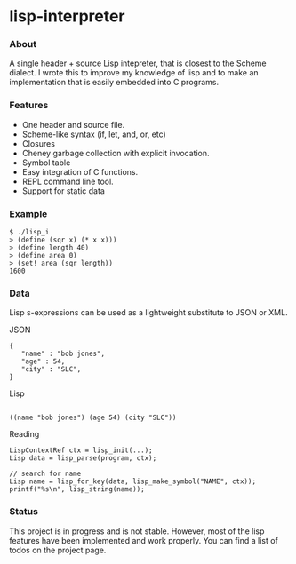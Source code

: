 lisp-interpreter
===============

### About ###

A single header + source Lisp intepreter, that is closest to the Scheme dialect. I wrote this to improve my knowledge of lisp and to make an implementation that is easily embedded into C programs.

### Features ###

- One header and source file.
- Scheme-like syntax (if, let, and, or, etc)
- Closures
- Cheney garbage collection with explicit invocation.
- Symbol table
- Easy integration of C functions.
- REPL command line tool.
- Support for static data

### Example ###

```
$ ./lisp_i
> (define (sqr x) (* x x)))
> (define length 40)
> (define area 0)
> (set! area (sqr length))
1600
```


### Data ###

Lisp s-expressions can be used as a lightweight substitute to JSON or XML. 

JSON
```
{
   "name" : "bob jones",
   "age" : 54,
   "city" : "SLC",
}

```

Lisp
```

((name "bob jones") (age 54) (city "SLC"))

```

Reading
```
LispContextRef ctx = lisp_init(...);
Lisp data = lisp_parse(program, ctx);

// search for name
Lisp name = lisp_for_key(data, lisp_make_symbol("NAME", ctx));
printf("%s\n", lisp_string(name));

```


### Status ###

This project is in progress and is not stable. However, most of the lisp features have been implemented and work properly. You can find a list of todos on the project page.

